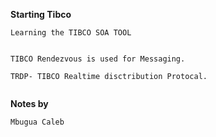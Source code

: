 **Starting Tibco**

```
Learning the TIBCO SOA TOOL


TIBCO Rendezvous is used for Messaging.

TRDP- TIBCO Realtime disctribution Protocal.


```


**Notes by**

```
Mbugua Caleb

```